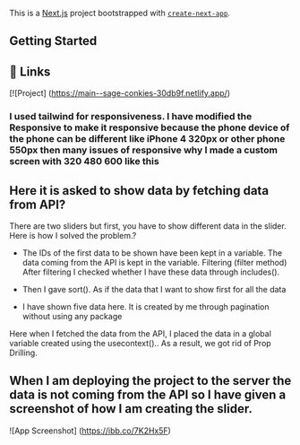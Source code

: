 This is a [Next.js](https://nextjs.org/) project bootstrapped with [`create-next-app`](https://github.com/vercel/next.js/tree/canary/packages/create-next-app).

## Getting Started
## 🔗 Links
[![Project] (https://main--sage-conkies-30db9f.netlify.app/)

### I used tailwind for responsiveness. I have modified the Responsive to make it responsive because the phone device of the phone can be different like iPhone 4 320px or other phone 550px then many issues of responsive why I made a custom screen with 320 480 600 like this

## Here it is asked to show data by fetching data from API?
 There are two sliders but first, you have to show different data in the slider. Here is how I solved the problem.?

- The IDs of the first data to be shown have been kept in a variable. The data coming from the API is kept in the variable. Filtering (filter method)  After filtering I checked whether I have these data through includes().
- Then I gave sort(). As if the data that I want to show first for all the data
  
- I have shown five data here. It is created by me through pagination without using any package

Here when I fetched the data from the API, I placed the data in a global variable created using the usecontext().. As a result, we got rid of Prop Drilling.
## When I am deploying the project to the server the data is not coming from the API so I have given a screenshot of how I am creating the slider.
![App Screenshot] (https://ibb.co/7K2Hx5F)

